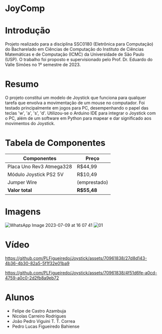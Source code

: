 # JoyComp

# Introdução
Projeto realizado para a disciplina SSC0180 (Eletrônica para Computação) do Bacharelado em Ciências de Computação do Instituto de Ciências Matemáticas e de Computação (ICMC) da Universidade de São Paulo (USP). O trabalho foi proposto e supervisionado pelo Prof. Dr. Eduardo do Valle Simões no 1º semestre de 2023.

# Resumo
O projeto constitui um modelo de Joystick que funciona para qualquer tarefa que envolva a movimentação de um mouse no computador. Foi testado principalmente em jogos para PC, desempenhando o papel das teclas 'w', 'a', 's', 'd'. Utilizou-se o Arduino IDE para integrar o Joystick com o PC, além de um software em Python para mapear e dar significado aos movimentos do Joystick.

# Tabela de Componentes
| Componentes  | Preço |
| ------------- | ------------- |
| Placa Uno Rev3 Atmega328  | R$44,99  |
| Módulo Joystick PS2 5V  | R$10,49  |
| Jumper Wire  | (emprestado)  |
| **Valor total**  | **R$55,48** |


# Imagens
![WhatsApp Image 2023-07-09 at 16 07 41](https://github.com/PLFigueiredo/Joystick/assets/70961838/5aeb8632-f0cd-4dab-b979-6894b7d84448)
![01](https://github.com/PLFigueiredo/Joystick/assets/70961838/a9541d80-af67-42cf-8d0e-4129ded13463)


# Vídeo 

https://github.com/PLFigueiredo/Joystick/assets/70961838/27d8d143-4b36-4b30-82a5-5f1f32e01ba9

https://github.com/PLFigueiredo/Joystick/assets/70961838/4f51d6fe-a0cd-4759-a0c0-2d2fb8a9eb72


# Alunos
- Felipe de Castro Azambuja
- Nicolas Carreiro Rodrigues
- João Pedro Viguini T. T. Correa
- Pedro Lucas Figueiredo Bahiense


